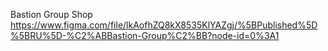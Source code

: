 Bastion Group Shop
https://www.figma.com/file/lkAofhZQ8kX8535KlYAZgj/%5BPublished%5D%5BRU%5D-%C2%ABBastion-Group%C2%BB?node-id=0%3A1
